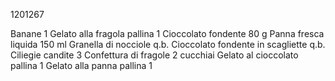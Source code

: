 1201267

Banane 1
Gelato alla fragola pallina 1
Cioccolato fondente 80 g
Panna fresca liquida 150 ml
Granella di nocciole q.b.
Cioccolato fondente in scagliette q.b.
Ciliegie candite 3
Confettura di fragole 2 cucchiai
Gelato al cioccolato pallina 1
Gelato alla panna pallina 1
